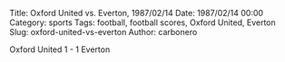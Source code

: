 Title: Oxford United vs. Everton, 1987/02/14
Date: 1987/02/14 00:00
Category: sports
Tags: football, football scores, Oxford United, Everton
Slug: oxford-united-vs-everton
Author: carbonero


Oxford United 1 - 1 Everton
